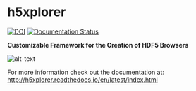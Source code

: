 # h5xplorer
[![DOI](https://zenodo.org/badge/127908769.svg)](https://zenodo.org/badge/latestdoi/127908769)
[![Documentation Status](https://readthedocs.org/projects/h5xplorer/badge/?version=latest)](http://h5xplorer.readthedocs.io/?badge=latest)


**Customizable Framework for the Creation of HDF5 Browsers**

![alt-text](./h5x.gif)

For more information check out the documentation at: http://h5xplorer.readthedocs.io/en/latest/index.html

